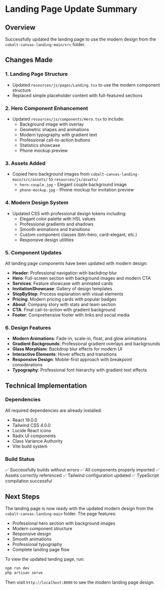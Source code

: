 # Landing Page Update Summary

## Overview
Successfully updated the landing page to use the modern design from the `cobalt-canvas-landing-main/src` folder.

## Changes Made

### 1. Landing Page Structure
- Updated `resources/js/pages/Landing.tsx` to use the modern component structure
- Replaced simple placeholder content with full-featured sections

### 2. Hero Component Enhancement
- Updated `resources/js/components/Hero.tsx` to include:
  - Background image with overlay
  - Geometric shapes and animations
  - Modern typography with gradient text
  - Professional call-to-action buttons
  - Statistics showcase
  - Phone mockup preview

### 3. Assets Added
- Copied hero background images from `cobalt-canvas-landing-main/src/assets/` to `resources/js/assets/`
  - `hero-couple.jpg` - Elegant couple background image
  - `phone-mockup.jpg` - Phone mockup for invitation preview

### 4. Modern Design System
- Updated CSS with professional design tokens including:
  - Elegant color palette with HSL values
  - Professional gradients and shadows
  - Smooth animations and transitions
  - Custom component classes (btn-hero, card-elegant, etc.)
  - Responsive design utilities

### 5. Component Updates
All landing page components have been updated with modern design:
- **Header**: Professional navigation with backdrop blur
- **Hero**: Full-screen section with background images and modern CTA
- **Services**: Feature showcase with animated cards
- **InvitationShowcase**: Gallery of design templates
- **StepByStep**: Process explanation with visual elements
- **Pricing**: Modern pricing cards with popular badges
- **About**: Company story with stats and team section
- **CTA**: Final call-to-action with gradient background
- **Footer**: Comprehensive footer with links and social media

### 6. Design Features
- **Modern Animations**: Fade-in, scale-in, float, and glow animations
- **Gradient Backgrounds**: Professional gradient overlays and backgrounds
- **Glass Morphism**: Backdrop blur effects for modern UI
- **Interactive Elements**: Hover effects and transitions
- **Responsive Design**: Mobile-first approach with breakpoint considerations
- **Typography**: Professional font hierarchy with gradient text effects

## Technical Implementation

### Dependencies
All required dependencies are already installed:
- React 19.0.0
- Tailwind CSS 4.0.0
- Lucide React icons
- Radix UI components
- Class Variance Authority
- Vite build system

### Build Status
✅ Successfully builds without errors
✅ All components properly imported
✅ Assets correctly referenced
✅ Tailwind configuration updated
✅ TypeScript compilation successful

## Next Steps
The landing page is now ready with the updated modern design from the `cobalt-canvas-landing-main` folder. The page features:
- Professional hero section with background images
- Modern component structure
- Responsive design
- Smooth animations
- Professional typography
- Complete landing page flow

To view the updated landing page, run:
```bash
npm run dev
php artisan serve
```

Then visit `http://localhost:8000` to see the modern landing page design.
